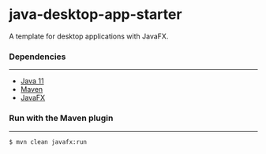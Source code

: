 # java-desktop-app-starter

A template for desktop applications with JavaFX.

### Dependencies
---

- [Java 11][1]
- [Maven][2]
- [JavaFX][3]

### Run with the Maven plugin
---

```
$ mvn clean javafx:run
```

[1]:https://adoptopenjdk.net/?variant=openjdk11&jvmVariant=hotspot
[2]:https://maven.apache.org
[3]:https://openjfx.io
